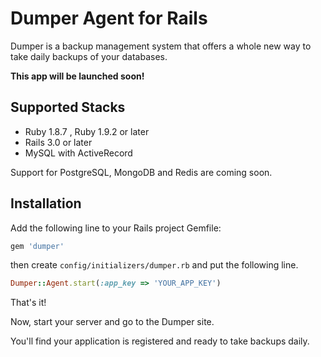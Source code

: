 # Dumper Agent for Rails

Dumper is a backup management system that offers a whole new way to take daily backups of your databases.

**This app will be launched soon!**

## Supported Stacks

* Ruby 1.8.7 , Ruby 1.9.2 or later
* Rails 3.0 or later
* MySQL with ActiveRecord

Support for PostgreSQL, MongoDB and Redis are coming soon.

## Installation

Add the following line to your Rails project Gemfile:

```ruby
gem 'dumper'
```

then create `config/initializers/dumper.rb` and put the following line.

```ruby
Dumper::Agent.start(:app_key => 'YOUR_APP_KEY')
```

That's it!

Now, start your server and go to the Dumper site.

You'll find your application is registered and ready to take backups daily.
